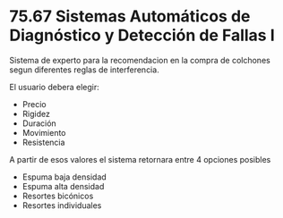 # 75.67 Sistemas Automáticos de Diagnóstico y Detección de Fallas I

Sistema de experto para la recomendacion en la compra de colchones segun diferentes reglas de interferencia.

El usuario debera elegir:
- Precio
- Rigidez 
- Duración
- Movimiento 
- Resistencia

A partir de esos valores el sistema retornara entre 4 opciones posibles
- Espuma baja densidad
- Espuma alta densidad
- Resortes bicónicos
- Resortes individuales
